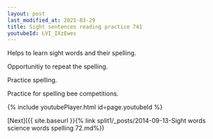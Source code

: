 ```yaml
---
layout: post
last_modified_at: 2021-03-29
title: Sight sentences reading practice 741
youtubeId: LVI_IXzEwes
---
```

 
 
Helps to learn sight words and their spelling.

Opportunitiy to repeat the spelling. 

Practice spelling. 
 
Practice for spelling bee competitions. 
 
{% include youtubePlayer.html id=page.youtubeId %}
 
 

[Next]({{ site.baseurl }}{% link  split1/_posts/2014-09-13-Sight words science words spelling 72.md%})
 
